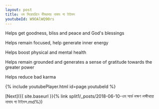 ```yaml
---
layout: post
title: ওম সিরোহরিনে ভীমরসায় নামায গা টাইমস
youtubeId: W9OAlWQ90rs
---
```

 
 
Helps get goodness, bliss and peace and God's blessings
 
Helps remain focused, help generate inner energy 
 
Helps boost physical and mental health 
 
Helps remain grounded and generates a sense of gratitude towards the greater power 
 
Helps reduce bad karma
 
 
 
 


{% include youtubePlayer.html id=page.youtubeId %}
 
[Next]({{ site.baseurl }}{% link  split1/_posts/2018-06-10-ওম সার্ভ লক্ষণ লক্ষীথায়া নামায গা টাইমস.md%})
 
